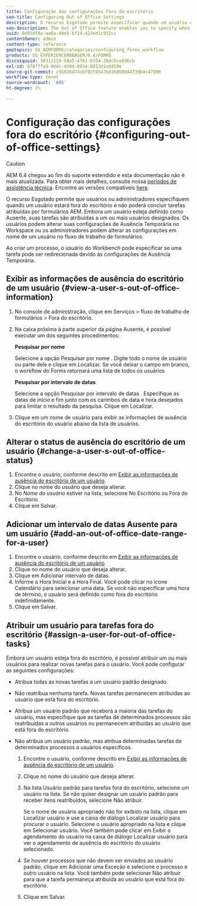 ```yaml
---
title: Configuração das configurações fora do escritório
seo-title: Configuring Out of Office Settings
description: O recurso Esgotado permite especificar quando um usuário estará fora do escritório e não poderá concluir tarefas atribuídas por formulários AEM.
seo-description: The Out of Office feature enables you to specify when a user will be out of the office and unable to complete tasks assigned by AEM forms.
uuid: 0d01df0a-aa6a-40e5-bf24-423ed1c932cc
contentOwner: admin
content-type: reference
geptopics: SG_AEMFORMS/categories/configuring_forms_workflow
products: SG_EXPERIENCEMANAGER/6.4/FORMS
discoiquuid: 30312159-58a5-4781-b554-29dcbce696cb
exl-id: 8787ffa9-9ddc-439d-9934-8913d1ed459e
source-git-commit: c5b816d74c6f02f85476d16868844f39b4c47996
workflow-type: tm+mt
source-wordcount: '695'
ht-degree: 2%

---
```


# Configuração das configurações fora do escritório {#configuring-out-of-office-settings}

>[!CAUTION]
>
>AEM 6.4 chegou ao fim do suporte estendido e esta documentação não é mais atualizada. Para obter mais detalhes, consulte nossa [períodos de assistência técnica](https://helpx.adobe.com/br/support/programs/eol-matrix.html). Encontre as versões compatíveis [here](https://experienceleague.adobe.com/docs/).

O recurso Esgotado permite que usuários ou administradores especifiquem quando um usuário estará fora do escritório e não poderá concluir tarefas atribuídas por formulários AEM. Embora um usuário esteja definido como Ausente, suas tarefas são atribuídas a um ou mais usuários designados. Os usuários podem alterar suas configurações de Ausência Temporária no Workspace ou os administradores podem alterar as configurações em nome de um usuário no fluxo de trabalho de formulários.

Ao criar um processo, o usuário do Workbench pode especificar se uma tarefa pode ser redirecionada devido às configurações de Ausência Temporária.

## Exibir as informações de ausência do escritório de um usuário {#view-a-user-s-out-of-office-information}

1. No console de administração, clique em Serviços > fluxo de trabalho de formulários > Fora do escritório.
1. Na caixa próxima à parte superior da página Ausente, é possível executar um dos seguintes procedimentos:

   **Pesquisar por nome**

   Selecione a opção Pesquisar por nome . Digite todo o nome de usuário ou parte dele e clique em Localizar. Se você deixar o campo em branco, o workflow do Forms retornará uma lista de todos os usuários

   **Pesquisar por intervalo de datas**

   Selecione a opção Pesquisar por intervalo de datas . Especifique as datas de início e fim junto com os carimbos de data e hora desejados para limitar o resultado da pesquisa. Clique em Localizar.

1. Clique em um nome de usuário para exibir as informações de ausência do escritório do usuário abaixo da lista de usuários.

## Alterar o status de ausência do escritório de um usuário {#change-a-user-s-out-of-office-status}

1. Encontre o usuário, conforme descrito em [Exibir as informações de ausência do escritório de um usuário](configuring-out-office-settings.md#view-a-user-s-out-of-office-information).
1. Clique no nome do usuário que deseja alterar.
1. No *Nome do usuário* estiver na lista, selecione No Escritório ou Fora do Escritório.
1. Clique em Salvar.

## Adicionar um intervalo de datas Ausente para um usuário {#add-an-out-of-office-date-range-for-a-user}

1. Encontre o usuário, conforme descrito em [Exibir as informações de ausência do escritório de um usuário](configuring-out-office-settings.md#view-a-user-s-out-of-office-information).
1. Clique no nome do usuário que deseja alterar.
1. Clique em Adicionar intervalo de datas.
1. Informe a Hora Inicial e a Hora Final. Você pode clicar no ícone Calendário para selecionar uma data. Se você não especificar uma hora de término, o usuário será definido como fora do escritório indefinidamente.
1. Clique em Salvar.

## Atribuir um usuário para tarefas fora do escritório {#assign-a-user-for-out-of-office-tasks}

Embora um usuário esteja fora do escritório, é possível atribuir um ou mais usuários para realizar novas tarefas para o usuário. Você pode configurar as seguintes configurações:

* Atribua todas as novas tarefas a um usuário padrão designado.
* Não reatribua nenhuma tarefa. Novas tarefas permanecem atribuídas ao usuário que está fora do escritório.
* Atribua um usuário padrão que receberá a maioria das tarefas do usuário, mas especifique que as tarefas de determinados processos são reatribuídas a outros usuários ou permanecem atribuídas ao usuário que está fora do escritório.
* Não atribua um usuário padrão, mas atribua determinadas tarefas de determinados processos a usuários específicos.

   1. Encontre o usuário, conforme descrito em [Exibir as informações de ausência do escritório de um usuário](configuring-out-office-settings.md#view-a-user-s-out-of-office-information).
   1. Clique no nome do usuário que deseja alterar.
   1. Na lista Usuário padrão para tarefas fora do escritório, selecione um usuário na lista. Se não quiser designar um usuário padrão para receber itens reatribuídos, selecione Não atribuir.

      Se o nome de usuário apropriado não for exibido na lista, clique em Localizar usuário e use a caixa de diálogo Localizar usuário para procurar o usuário. Selecione o usuário apropriado na lista e clique em Selecionar usuário. Você também pode clicar em Exibir o agendamento do usuário na caixa de diálogo Localizar usuário para ver o agendamento de ausência do escritório do usuário selecionado.

   1. Se houver processos que não devem ser enviados ao usuário padrão, clique em Adicionar uma Exceção e selecione o processo e outro usuário na lista. Você também pode selecionar Não atribuir para que a tarefa permaneça atribuída ao usuário que está fora do escritório.
   1. Clique em Salvar.
